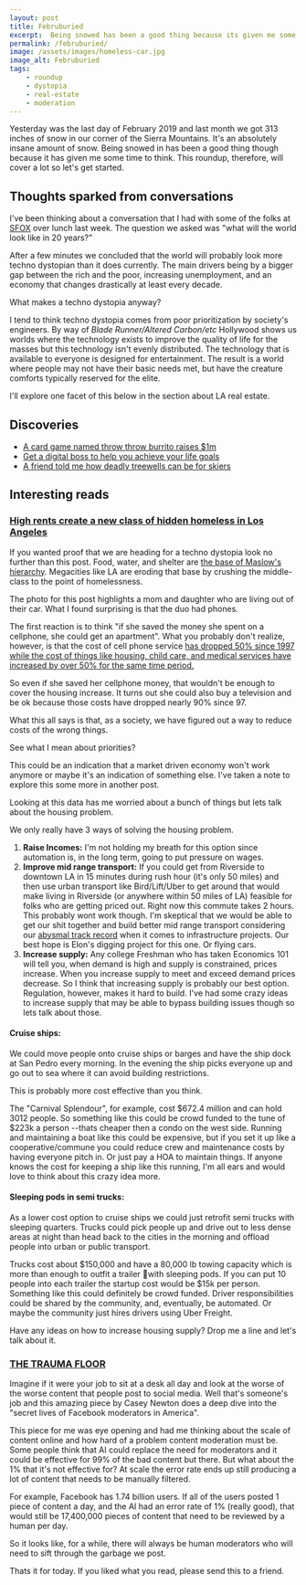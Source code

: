 ```yaml
---
layout: post
title: Februburied
excerpt:  Being snowed has been a good thing because its given me some time to think. This roundup, therefore, will cover a lot so let's get started.
permalink: /februburied/
image: /assets/images/homeless-car.jpg
image_alt: Februburied
tags:
    - roundup
    - dystopia
    - real-estate
    - moderation
---
```


Yesterday was the last day of February 2019 and last month we got 313 inches of snow in our corner of the Sierra Mountains. It's an absolutely insane amount of snow. Being snowed in has been a good thing though because it has given me some time to think. This roundup, therefore, will cover a lot so let's get started.

## Thoughts sparked from conversations
I've been thinking about a conversation that I had with some of the folks at [SFOX](https://www.sfox.com) over lunch last week. The question we asked was "what will the world look like in 20 years?"

After a few minutes we concluded that the world will probably look more techno dystopian than it does currently. The main drivers being by a bigger gap between the rich and the poor, increasing unemployment, and an economy that changes drastically at least every decade.

What makes a techno dystopia anyway?

I tend to think techno dystopia comes from poor prioritization by society's engineers. By way of *Blade Runner/Altered Carbon/etc* Hollywood shows us worlds where the technology exists to improve the quality of life for the masses but this technology isn't evenly distributed. The technology that is available to everyone is designed for entertainment. The result is a world where people may not have their basic needs met, but have the creature comforts typically reserved for the elite.

I'll explore one facet of this below in the section about LA real estate.


## Discoveries

- [A card game named throw throw burrito raises $1m](https://www.kickstarter.com/projects/elanlee/throw-throw-burrito)
- [Get a digital boss to help you achieve your life goals](https://bossasaservice.life/)
- [A friend told me how deadly treewells can be for skiers](https://www.powder.com/stories/the-safe-zone/how-to-prevent-snow-immersion-suffocation/)

## Interesting reads

### [High rents create a new class of hidden homeless in Los Angeles](https://www.cbsnews.com/news/los-angeles-hidden-homeless-priced-out-cbsn-originals/?fbclid=IwAR0eUiLHPPARlkM1Gz5UuRKTU3_8tWwexxdXSvO-n9wXhKQJKv8-ajNrshU)

If you wanted proof that we are heading for a techno dystopia look no further than this post. Food, water, and shelter are [the base of Maslow's hierarchy](https://en.wikipedia.org/wiki/Maslow%27s_hierarchy_of_needs). Megacities like LA are eroding that base by crushing the middle-class to the point of homelessness.

The photo for this post highlights a mom and daughter who are living out of their car. What I found surprising is that the duo had phones.

The first reaction is to think "if she saved the money she spent on a cellphone, she could get an apartment". What you probably don't realize, however, is that the cost of cell phone service [has dropped 50% since 1997 while the cost of things like housing, child care, and medical services have increased by over 50% for the same time period.](http://www.aei.org/publication/chart-of-the-day-century-price-changes-1997-to-2017/) 

So even if she saved her cellphone money, that wouldn't be enough to cover the housing increase. It turns out she could also buy a television and be ok because those costs have dropped nearly 90% since 97.

What this all says is that, as a society, we have figured out a way to reduce costs of the wrong things.

See what I mean about priorities?

This could be an indication that a market driven economy won't work anymore or maybe it's an indication of something else. I've taken a note to explore this some more in another post.

Looking at this data has me worried about a bunch of things but lets talk about the housing problem.

We only really have 3 ways of solving the housing problem.

1. **Raise Incomes:** I'm not holding my breath for this option since automation is, in the long term, going to put pressure on wages.
2. **Improve mid range transport:** If you could get from Riverside to downtown LA in 15 minutes during rush hour (it's only 50 miles) and then use urban transport like Bird/Lift/Uber to get around that would make living in Riverside (or anywhere within 50 miles of LA) feasible for folks who are getting priced out. Right now this commute takes 2 hours. This probably wont work though. I'm skeptical that we would be able to get our shit together and build better mid range transport considering our [abysmal track record](https://en.wikipedia.org/wiki/California_High-Speed_Rail) when it comes to infrastructure projects. Our best hope is Elon's digging project for this one. Or flying cars.
3. **Increase supply:** Any college Freshman who has taken Economics 101 will tell you, when demand is high and supply is constrained, prices increase. When you increase supply to meet and exceed demand prices decrease. So I think that increasing supply is probably our best option. Regulation, however, makes it hard to build. I've had some crazy ideas to increase supply that may be able to bypass building issues though so lets talk about those.

#### Cruise ships:

We could move people onto cruise ships or barges and have the ship dock at San Pedro every morning. In the evening the ship picks everyone up and go out to sea where it can avoid building restrictions. 

This is probably more cost effective than you think. 

The "Carnival Splendour", for example, cost $672.4 million and can hold 3012 people. So something like this could be crowd funded to the tune of $223k a person --thats cheaper then a condo on the west side. Running and maintaining a boat like this could be expensive, but if you set it up like a cooperative/commune you could reduce crew and maintenance costs by having everyone pitch in. Or just pay a HOA to maintain things. If anyone knows the cost for keeping a ship like this running, I'm all ears and would love to think about this crazy idea more.

#### Sleeping pods in semi trucks:

As a lower cost option to cruise ships we could just retrofit semi trucks with sleeping quarters. Trucks could pick people up and drive out to less dense areas at night than head back to the cities in the morning and offload people into urban or public transport.

Trucks cost about $150,000 and have a 80,000 lb towing capacity which is more than enough to outfit a trailer with sleeping pods. If you can put 10 people into each trailer the startup cost would be $15k per person. Something like this could definitely be crowd funded. Driver responsibilities could be shared by the community, and, eventually, be automated. Or maybe the community just hires drivers using Uber Freight.

Have any ideas on how to increase housing supply? Drop me a line and let's talk about it.

### [THE TRAUMA FLOOR](https://www.theverge.com/2019/2/25/18229714/cognizant-facebook-content-moderator-interviews-trauma-working-conditions-arizona)

Imagine if it were your job to sit at a desk all day and look at the worse of the worse content that people post to social media. Well that's someone's job and this amazing piece by Casey Newton does a deep dive into the "secret lives of Facebook moderators in America".

This piece for me was eye opening and had me thinking about the scale of content online and how hard of a problem content moderation must be. Some people think that AI could replace the need for moderators and it could be effective for 99% of the bad content but there. But what about the 1% that it's not effective for? At scale the error rate ends up still producing a lot of content that needs to be manually filtered.

For example, Facebook has 1.74 billion users. If all of the users posted 1 piece of content a day, and the AI had an error rate of 1% (really good), that would still be 17,400,000 pieces of content that need to be reviewed by a human per day.

So it looks like, for a while, there will always be human moderators who will need to sift through the garbage we post.

Thats it for today. If you liked what you read, please send this to a friend.
